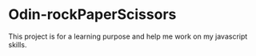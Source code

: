 # Odin-rockPaperScissors
This project is for a learning purpose and help me work on my javascript skills.
